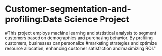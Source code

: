 # Customer-segmentation-and-profiling:Data Science Project
#This project employs machine learning and statistical analysis to segment customers based on demographics and purchasing behavior. By profiling customers, businesses can personalize #marketing strategies and optimize resource allocation, enhancing customer satisfaction and maximizing ROI."
